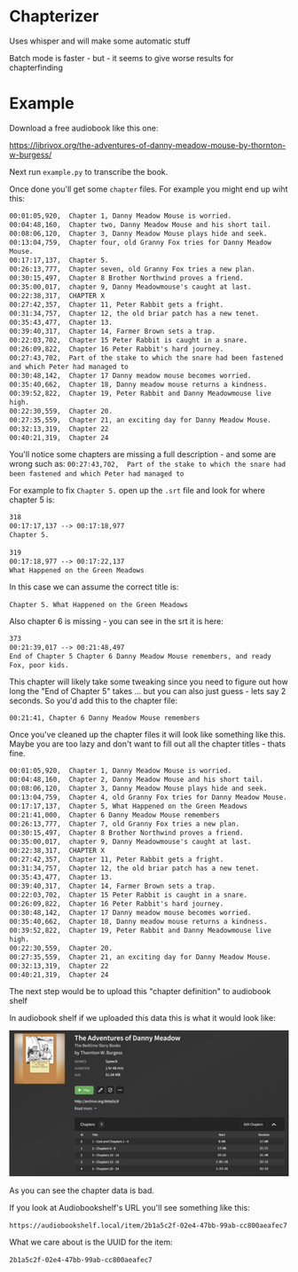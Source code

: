 # Chapterizer


Uses whisper and will make some automatic stuff


Batch mode is faster - but - it seems to give worse results for chapterfinding



# Example

Download a free audiobook like this one:

https://librivox.org/the-adventures-of-danny-meadow-mouse-by-thornton-w-burgess/

Next run `example.py` to transcribe the book.

Once done you'll get some `chapter` files. For example you might end up wiht this:


```
00:01:05,920,  Chapter 1, Danny Meadow Mouse is worried.
00:04:48,160,  Chapter two, Danny Meadow Mouse and his short tail.
00:08:06,120,  Chapter 3, Danny Meadow Mouse plays hide and seek.
00:13:04,759,  Chapter four, old Granny Fox tries for Danny Meadow Mouse.
00:17:17,137,  Chapter 5.
00:26:13,777,  Chapter seven, old Granny Fox tries a new plan.
00:30:15,497,  Chapter 8 Brother Northwind proves a friend.
00:35:00,017,  chapter 9, Danny Meadowmouse's caught at last.
00:22:38,317,  CHAPTER X
00:27:42,357,  Chapter 11, Peter Rabbit gets a fright.
00:31:34,757,  Chapter 12, the old briar patch has a new tenet.
00:35:43,477,  Chapter 13.
00:39:40,317,  Chapter 14, Farmer Brown sets a trap.
00:22:03,702,  Chapter 15 Peter Rabbit is caught in a snare.
00:26:09,822,  Chapter 16 Peter Rabbit's hard journey.
00:27:43,702,  Part of the stake to which the snare had been fastened and which Peter had managed to
00:30:48,142,  Chapter 17 Danny meadow mouse becomes worried.
00:35:40,662,  Chapter 18, Danny meadow mouse returns a kindness.
00:39:52,822,  Chapter 19, Peter Rabbit and Danny Meadowmouse live high.
00:22:30,559,  Chapter 20.
00:27:35,559,  Chapter 21, an exciting day for Danny Meadow Mouse.
00:32:13,319,  Chapter 22
00:40:21,319,  Chapter 24
```

You'll notice some chapters are missing a full description - and some are wrong such as:
`00:27:43,702,  Part of the stake to which the snare had been fastened and which Peter had managed to`

For example to fix `Chapter 5.` open up the `.srt` file and look for where chapter 5 is:

```srt
318
00:17:17,137 --> 00:17:18,977
Chapter 5.

319
00:17:18,977 --> 00:17:22,137
What Happened on the Green Meadows
```

In this case we can assume the correct title is:

`Chapter 5. What Happened on the Green Meadows`


Also chapter 6 is missing - you can see in the srt it is here:

```srt
373
00:21:39,017 --> 00:21:48,497
End of Chapter 5 Chapter 6 Danny Meadow Mouse remembers, and ready Fox, poor kids.
```
This chapter will likely take some tweaking since you need to figure out how long the "End of Chapter 5" takes ... but you can also just guess - lets say 2 seconds. So you'd add this to the chapter file:

```
00:21:41, Chapter 6 Danny Meadow Mouse remembers
```

Once you've cleaned up the chapter files it will look like something like this. Maybe you are too lazy and don't want to fill out all the chapter titles - thats fine.


```
00:01:05,920,  Chapter 1, Danny Meadow Mouse is worried.
00:04:48,160,  Chapter 2, Danny Meadow Mouse and his short tail.
00:08:06,120,  Chapter 3, Danny Meadow Mouse plays hide and seek.
00:13:04,759,  Chapter 4, old Granny Fox tries for Danny Meadow Mouse.
00:17:17,137,  Chapter 5, What Happened on the Green Meadows
00:21:41,000,  Chapter 6 Danny Meadow Mouse remembers
00:26:13,777,  Chapter 7, old Granny Fox tries a new plan.
00:30:15,497,  Chapter 8 Brother Northwind proves a friend.
00:35:00,017,  chapter 9, Danny Meadowmouse's caught at last.
00:22:38,317,  CHAPTER X
00:27:42,357,  Chapter 11, Peter Rabbit gets a fright.
00:31:34,757,  Chapter 12, the old briar patch has a new tenet.
00:35:43,477,  Chapter 13.
00:39:40,317,  Chapter 14, Farmer Brown sets a trap.
00:22:03,702,  Chapter 15 Peter Rabbit is caught in a snare.
00:26:09,822,  Chapter 16 Peter Rabbit's hard journey.
00:30:48,142,  Chapter 17 Danny meadow mouse becomes worried.
00:35:40,662,  Chapter 18, Danny meadow mouse returns a kindness.
00:39:52,822,  Chapter 19, Peter Rabbit and Danny Meadowmouse live high.
00:22:30,559,  Chapter 20.
00:27:35,559,  Chapter 21, an exciting day for Danny Meadow Mouse.
00:32:13,319,  Chapter 22
00:40:21,319,  Chapter 24
```

The next step would be to upload this "chapter definition" to audiobook shelf

In audiobook shelf if we uploaded this data this is what it would look like:

![image1](./docs/pre-chapters.jpg)

As you can see the chapter data is bad.

If you look at Audiobookshelf's URL you'll see something like this:

`https://audiobookshelf.local/item/2b1a5c2f-02e4-47bb-99ab-cc800aeafec7`

What we care about is the UUID for the item:

`2b1a5c2f-02e4-47bb-99ab-cc800aeafec7`
